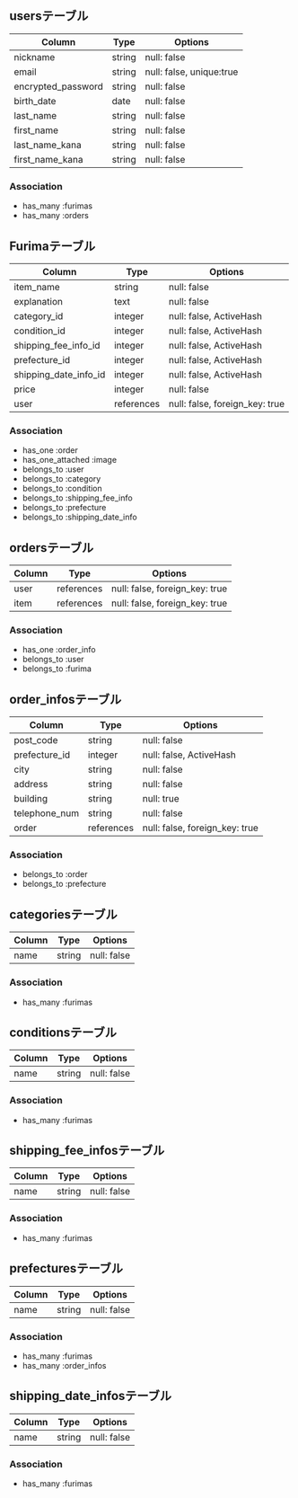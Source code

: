 ## usersテーブル

| Column              | Type       | Options                        |
| ------------------- | ---------- | ------------------------------ |
| nickname            | string     | null: false                    |
| email               | string     | null: false, unique:true       |
| encrypted_password  | string     | null: false                    |
| birth_date          | date       | null: false                    |
| last_name           | string     | null: false                    |
| first_name          | string     | null: false                    |
| last_name_kana      | string     | null: false                    |
| first_name_kana     | string     | null: false                    |

### Association
- has_many :furimas
- has_many :orders


## Furimaテーブル

| Column                 | Type       | Options                        |
| -------------------    | ---------- | ------------------------------ |
| item_name              | string     | null: false                    |
| explanation            | text       | null: false                    |
| category_id            | integer    | null: false, ActiveHash        |
| condition_id           | integer    | null: false, ActiveHash        |
| shipping_fee_info_id   | integer    | null: false, ActiveHash        |
| prefecture_id          | integer    | null: false, ActiveHash        |
| shipping_date_info_id  | integer    | null: false, ActiveHash        |
| price                  | integer    | null: false                    |
| user                   | references | null: false, foreign_key: true |

### Association
- has_one :order
- has_one_attached :image
- belongs_to :user
- belongs_to :category
- belongs_to :condition
- belongs_to :shipping_fee_info
- belongs_to :prefecture
- belongs_to :shipping_date_info

## ordersテーブル

| Column              | Type       | Options                        |
| ------------------- | ---------- | ------------------------------ |
| user                | references | null: false, foreign_key: true |
| item                | references | null: false, foreign_key: true |

### Association
- has_one :order_info
- belongs_to :user
- belongs_to :furima


## order_infosテーブル

| Column              | Type       | Options                        |
| ------------------- | ---------- | ------------------------------ |
| post_code           | string     | null: false                    |
| prefecture_id       | integer    | null: false, ActiveHash        |
| city                | string     | null: false                    |
| address             | string     | null: false                    |
| building            | string     | null: true                     |
| telephone_num       | string     | null: false                    |
| order               | references | null: false, foreign_key: true |

### Association
- belongs_to :order
- belongs_to :prefecture


## categoriesテーブル

| Column              | Type       | Options                        |
| ------------------- | ---------- | ------------------------------ |
| name                | string     | null: false                    |

### Association
- has_many :furimas


## conditionsテーブル

| Column              | Type       | Options                        |
| ------------------- | ---------- | ------------------------------ |
| name                | string     | null: false                    |

### Association
- has_many :furimas


## shipping_fee_infosテーブル

| Column              | Type       | Options                        |
| ------------------- | ---------- | ------------------------------ |
| name                | string     | null: false                    |

### Association
- has_many :furimas


## prefecturesテーブル

| Column              | Type       | Options                        |
| ------------------- | ---------- | ------------------------------ |
| name                | string     | null: false                    |

### Association
- has_many :furimas
- has_many :order_infos


## shipping_date_infosテーブル

| Column              | Type       | Options                        |
| ------------------- | ---------- | ------------------------------ |
| name                | string     | null: false                    |

### Association
- has_many :furimas
